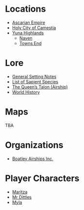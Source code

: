 
# Locations 
- [Ascarian Empire](Locations/Ascarian%20Empire.md)
- [Holy City of Camestia](Locations/Holy%20City%20of%20Camestia.md)
- [Yuna Highlands](Locations/Yuna%20Highlands.md)
	- [Naven](Locations/Naven.md)
	- [Towns End](Locations/Towns%20End.md)

# Lore
- [General Setting Notes](Lore/General%20Setting%20Notes.md)
- [List of Sapient Species](Lore/List%20of%20Sapient%20Species.md)
- [The Queen’s Talon (Airship)](Lore/The%20Queen’s%20Talon%20(Airship).md)
- [World History](Lore/World%20History.md])
# Maps
TBA

# Organizations
- [Boatley Airships Inc.](Organizations/Boatley%20Airships%20Inc..md)

# Player Characters
- [Maritza](Player%20Characters/Maritza.md)
- [Mr Dittles](Player%20Characters/Mr%20Dittles.md)
- [Myla](Player%20Characters/Myla.md)

